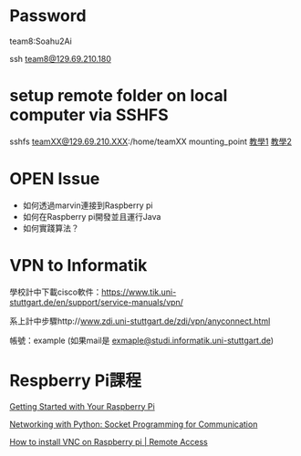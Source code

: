 # Password
team8:Soahu2Ai

ssh team8@129.69.210.180


# setup remote folder on local computer via SSHFS
sshfs teamXX@129.69.210.XXX:/home/teamXX mounting_point
[教學1](https://medium.com/@tzhenghao/writing-remote-code-on-a-mac-with-sshfs-c62d64bf9ef9)
[教學2](https://www.jianshu.com/p/c40d135db305)

# OPEN Issue
- 如何透過marvin連接到Raspberry pi
- 如何在Raspberry pi開發並且運行Java
- 如何實踐算法？


# VPN to Informatik 


學校計中下載cisco軟件：https://www.tik.uni-stuttgart.de/en/support/service-manuals/vpn/

系上計中步驟http://www.zdi.uni-stuttgart.de/zdi/vpn/anyconnect.html

帳號：example (如果mail是 exmaple@studi.informatik.uni-stuttgart.de)


# Respberry Pi課程
[Getting Started with Your Raspberry Pi](https://www.futurelearn.com/courses/getting-started-with-your-raspberry-pi)

[Networking with Python: Socket Programming for Communication](https://www.futurelearn.com/courses/networking-with-python-socket-programming-for-communication)

[How to install VNC on Raspberry pi | Remote Access](https://www.youtube.com/watch?v=JZ1pdVVTMrw)
